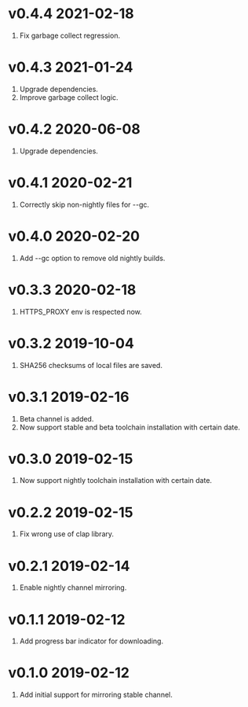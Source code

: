 v0.4.4 2021-02-18
========================

1. Fix garbage collect regression.

v0.4.3 2021-01-24
========================

1. Upgrade dependencies.
2. Improve garbage collect logic.

v0.4.2 2020-06-08
========================

1. Upgrade dependencies.

v0.4.1 2020-02-21
========================

1. Correctly skip non-nightly files for --gc.

v0.4.0 2020-02-20
========================

1. Add --gc option to remove old nightly builds.

v0.3.3 2020-02-18
========================

1. HTTPS_PROXY env is respected now.

v0.3.2 2019-10-04
========================

1. SHA256 checksums of local files are saved.

v0.3.1 2019-02-16
========================

1. Beta channel is added.
2. Now support stable and beta toolchain installation with certain date.

v0.3.0 2019-02-15
========================

1. Now support nightly toolchain installation with certain date.

v0.2.2 2019-02-15
========================

1. Fix wrong use of clap library.

v0.2.1 2019-02-14
========================

1. Enable nightly channel mirroring.

v0.1.1 2019-02-12
=========================

1. Add progress bar indicator for downloading.

v0.1.0 2019-02-12
=========================

1. Add initial support for mirroring stable channel.
